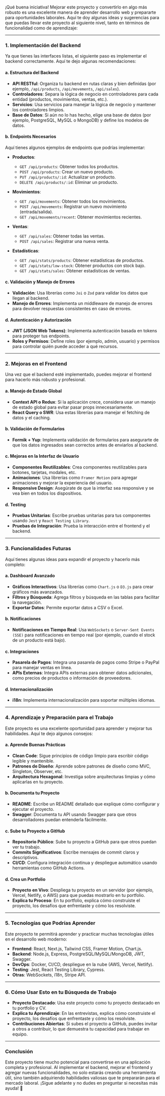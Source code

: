 ¡Qué buena iniciativa! Mejorar este proyecto y convertirlo en algo más robusto es una excelente manera de aprender desarrollo web y prepararte para oportunidades laborales. Aquí te doy algunas ideas y sugerencias para que puedas llevar este proyecto al siguiente nivel, tanto en términos de funcionalidad como de aprendizaje:

---

### **1. Implementación del Backend**
Ya que tienes las interfaces listas, el siguiente paso es implementar el backend correctamente. Aquí te dejo algunas recomendaciones:

#### **a. Estructura del Backend**
- **API RESTful**: Organiza tu backend en rutas claras y bien definidas (por ejemplo, `/api/products`, `/api/movements`, `/api/sales`).
- **Controladores**: Separa la lógica de negocio en controladores para cada entidad (productos, movimientos, ventas, etc.).
- **Servicios**: Usa servicios para manejar la lógica de negocio y mantener los controladores limpios.
- **Base de Datos**: Si aún no lo has hecho, elige una base de datos (por ejemplo, PostgreSQL, MySQL o MongoDB) y define los modelos de datos.

#### **b. Endpoints Necesarios**
Aquí tienes algunos ejemplos de endpoints que podrías implementar:

- **Productos**:
  - `GET /api/products`: Obtener todos los productos.
  - `POST /api/products`: Crear un nuevo producto.
  - `PUT /api/products/:id`: Actualizar un producto.
  - `DELETE /api/products/:id`: Eliminar un producto.

- **Movimientos**:
  - `GET /api/movements`: Obtener todos los movimientos.
  - `POST /api/movements`: Registrar un nuevo movimiento (entrada/salida).
  - `GET /api/movements/recent`: Obtener movimientos recientes.

- **Ventas**:
  - `GET /api/sales`: Obtener todas las ventas.
  - `POST /api/sales`: Registrar una nueva venta.

- **Estadísticas**:
  - `GET /api/stats/products`: Obtener estadísticas de productos.
  - `GET /api/stats/low-stock`: Obtener productos con stock bajo.
  - `GET /api/stats/sales`: Obtener estadísticas de ventas.

#### **c. Validación y Manejo de Errores**
- **Validación**: Usa librerías como `Joi` o `Zod` para validar los datos que llegan al backend.
- **Manejo de Errores**: Implementa un middleware de manejo de errores para devolver respuestas consistentes en caso de errores.

#### **d. Autenticación y Autorización**
- **JWT (JSON Web Tokens)**: Implementa autenticación basada en tokens para proteger tus endpoints.
- **Roles y Permisos**: Define roles (por ejemplo, admin, usuario) y permisos para controlar quién puede acceder a qué recursos.

---

### **2. Mejoras en el Frontend**
Una vez que el backend esté implementado, puedes mejorar el frontend para hacerlo más robusto y profesional.

#### **a. Manejo de Estado Global**
- **Context API o Redux**: Si la aplicación crece, considera usar un manejo de estado global para evitar pasar props innecesariamente.
- **React Query o SWR**: Usa estas librerías para manejar el fetching de datos y el caching.

#### **b. Validación de Formularios**
- **Formik + Yup**: Implementa validación de formularios para asegurarte de que los datos ingresados sean correctos antes de enviarlos al backend.

#### **c. Mejoras en la Interfaz de Usuario**
- **Componentes Reutilizables**: Crea componentes reutilizables para botones, tarjetas, modales, etc.
- **Animaciones**: Usa librerías como `Framer Motion` para agregar animaciones y mejorar la experiencia del usuario.
- **Responsive Design**: Asegúrate de que la interfaz sea responsive y se vea bien en todos los dispositivos.

#### **d. Testing**
- **Pruebas Unitarias**: Escribe pruebas unitarias para tus componentes usando `Jest` y `React Testing Library`.
- **Pruebas de Integración**: Prueba la interacción entre el frontend y el backend.

---

### **3. Funcionalidades Futuras**
Aquí tienes algunas ideas para expandir el proyecto y hacerlo más completo:

#### **a. Dashboard Avanzado**
- **Gráficos Interactivos**: Usa librerías como `Chart.js` o `D3.js` para crear gráficos más avanzados.
- **Filtros y Búsqueda**: Agrega filtros y búsqueda en las tablas para facilitar la navegación.
- **Exportar Datos**: Permite exportar datos a CSV o Excel.

#### **b. Notificaciones**
- **Notificaciones en Tiempo Real**: Usa `WebSockets` o `Server-Sent Events (SSE)` para notificaciones en tiempo real (por ejemplo, cuando el stock de un producto está bajo).

#### **c. Integraciones**
- **Pasarela de Pagos**: Integra una pasarela de pagos como Stripe o PayPal para manejar ventas en línea.
- **APIs Externas**: Integra APIs externas para obtener datos adicionales, como precios de productos o información de proveedores.

#### **d. Internacionalización**
- **i18n**: Implementa internacionalización para soportar múltiples idiomas.

---

### **4. Aprendizaje y Preparación para el Trabajo**
Este proyecto es una excelente oportunidad para aprender y mejorar tus habilidades. Aquí te dejo algunos consejos:

#### **a. Aprende Buenas Prácticas**
- **Clean Code**: Sigue principios de código limpio para escribir código legible y mantenible.
- **Patrones de Diseño**: Aprende sobre patrones de diseño como MVC, Singleton, Observer, etc.
- **Arquitectura Hexagonal**: Investiga sobre arquitecturas limpias y cómo aplicarlas en tu proyecto.

#### **b. Documenta tu Proyecto**
- **README**: Escribe un README detallado que explique cómo configurar y ejecutar el proyecto.
- **Swagger**: Documenta tu API usando Swagger para que otros desarrolladores puedan entenderla fácilmente.

#### **c. Sube tu Proyecto a GitHub**
- **Repositorio Público**: Sube tu proyecto a GitHub para que otros puedan ver tu trabajo.
- **Commits Significativos**: Escribe mensajes de commit claros y descriptivos.
- **CI/CD**: Configura integración continua y despliegue automático usando herramientas como GitHub Actions.

#### **d. Crea un Portfolio**
- **Proyecto en Vivo**: Despliega tu proyecto en un servidor (por ejemplo, Vercel, Netlify, o AWS) para que puedas mostrarlo en tu portfolio.
- **Explica tu Proceso**: En tu portfolio, explica cómo construiste el proyecto, los desafíos que enfrentaste y cómo los resolviste.

---

### **5. Tecnologías que Podrías Aprender**
Este proyecto te permitirá aprender y practicar muchas tecnologías útiles en el desarrollo web moderno:

- **Frontend**: React, Next.js, Tailwind CSS, Framer Motion, Chart.js.
- **Backend**: Node.js, Express, PostgreSQL/MySQL/MongoDB, JWT, Swagger.
- **DevOps**: Docker, CI/CD, despliegue en la nube (AWS, Vercel, Netlify).
- **Testing**: Jest, React Testing Library, Cypress.
- **Otras**: WebSockets, i18n, Stripe API.

---

### **6. Cómo Usar Esto en tu Búsqueda de Trabajo**
- **Proyecto Destacado**: Usa este proyecto como tu proyecto destacado en tu portfolio y CV.
- **Explica tu Aprendizaje**: En las entrevistas, explica cómo construiste el proyecto, los desafíos que enfrentaste y cómo los resolviste.
- **Contribuciones Abiertas**: Si subes el proyecto a GitHub, puedes invitar a otros a contribuir, lo que demuestra tu capacidad para trabajar en equipo.

---

### **Conclusión**
Este proyecto tiene mucho potencial para convertirse en una aplicación completa y profesional. Al implementar el backend, mejorar el frontend y agregar nuevas funcionalidades, no solo estarás creando una herramienta útil, sino también adquiriendo habilidades valiosas que te prepararán para el mercado laboral. ¡Sigue adelante y no dudes en preguntar si necesitas más ayuda! 🚀